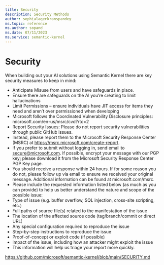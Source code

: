 ```yaml
---
title: Security
description: Security Methods 
author: sophialagerkranspandey
ms.topic: reference
ms.author: sopand
ms.date: 07/11/2023
ms.service: semantic-kernel
---
```


# Security

When building out your AI solutions using Semantic Kernel there are key security measures to keep in mind:

-	Anticipate Misuse from users and have safeguards in place.
-	Ensure there are safeguards on the AI you’re creating to limit hallucinations
-	Limit Permissions – ensure individuals have JIT access for items they need and aren’t over permissioned when developing
-	Microsoft follows the Coordinated Vulnerability Disclosure principles: microsoft.com/en-us/msrc/cvd?rtc=2
-	Report Security Issues: Please do not report security vulnerabilities through public GitHub issues.
-	Instead, please report them to the Microsoft Security Response Center (MSRC) at https://msrc.microsoft.com/create-report.
-	If you prefer to submit without logging in, send email to secure@microsoft.com. If possible, encrypt your message with our PGP key; please download it from the Microsoft Security Response Center PGP Key page.
-	You should receive a response within 24 hours. If for some reason you do not, please follow up via email to ensure we received your original message. Additional information can be found at microsoft.com/msrc.
-	Please include the requested information listed below (as much as you can provide) to help us better understand the nature and scope of the possible issue:
-	Type of issue (e.g. buffer overflow, SQL injection, cross-site scripting, etc.)
-	Full paths of source file(s) related to the manifestation of the issue
-	The location of the affected source code (tag/branch/commit or direct URL)
-	Any special configuration required to reproduce the issue
-	Step-by-step instructions to reproduce the issue
-	Proof-of-concept or exploit code (if possible)
-	Impact of the issue, including how an attacker might exploit the issue
-	This information will help us triage your report more quickly.

https://github.com/microsoft/semantic-kernel/blob/main/SECURITY.md


